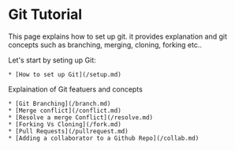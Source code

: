 # Git Tutorial  

This page explains how to set up git. it provides explanation and git concepts such as branching, merging, cloning, forking etc..

Let's start by seting up Git:  

    * [How to set up Git](/setup.md)     


Explaination of Git featuers and concepts   

    * [Git Branching](/branch.md)
    * [Merge conflict](/conflict.md)
    * [Resolve a merge Conflict](/resolve.md)
    * [Forking Vs Cloning](/fork.md)
    * [Pull Requests](/pullrequest.md)
    * [Adding a collaborator to a Github Repo](/collab.md)

